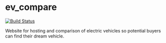 # ev_compare

[![Build Status](https://travis-ci.org/LoganxDev/ev_compare.svg?branch=master)](https://travis-ci.org/LoganxDev/ev_compare)

Website for hosting and comparison of electric vehicles so potential buyers can find their dream vehicle.
